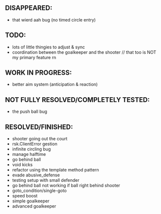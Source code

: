 ## DISAPPEARED:
- that wierd aah bug (no timed circle entry)

## TODO:
- lots of little thingies to adjust & sync
- coordination between the goalkeeper and the shooter // that too is NOT my primary feature rn 

## WORK IN PROGRESS:
- better aim system (anticipation & reaction)

## NOT FULLY RESOLVED/COMPLETELY TESTED:
- the push ball bug

## RESOLVED/FINISHED:
- shooter going out the court
- rsk.ClientError gestion
- infinite circling bug
- manage halftime
- go behind ball
- void kicks
- refactor using the template method pattern
- evade abusive_defense
- testing setup with small defender
- go behind ball not working if ball right behind shooter
- goto_condition/single-goto
- speed boost
- simple goalkeeper
- advanced goalkeeper
